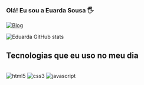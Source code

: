 ### Olá! Eu sou a Euarda Sousa 🖐️

[![Blog](https://img.shields.io/badge/Instagram-E4405F?style=for-the-badge&logo=instagram&logoColor=white)](hhtps://instagram.com/_duuda_sousa)



![Eduarda GitHub stats](https://github-readme-stats.vercel.app/api?username=eduardasousa080&show_icons=true&theme=synthwave)

## Tecnologias que eu uso no meu dia

<div style='display:inline_block'><br/>
    <img alt='html5' src='https://img.shields.io/badge/HTML5-E34F26?style=for-the-badge&logo=html5&logoColor=white' />

<img alt='css3' src='https://img.shields.io/badge/CSS3-1572B6?style=for-the-badge&logo=css3&logoColor=white' />
    
<img alt='javascript' src='https://img.shields.io/badge/JavaScript-F7DF1E?style=for-the-badge&logo=javascript&logoColor=black' />



</div>
